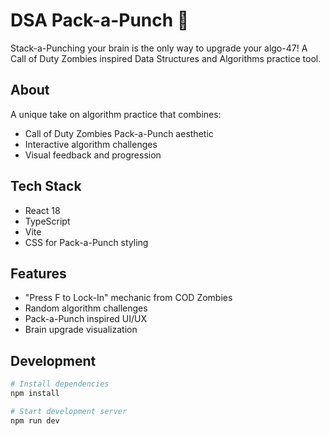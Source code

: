 # DSA Pack-a-Punch 🧠

Stack-a-Punching your brain is the only way to upgrade your algo-47! A Call of Duty Zombies inspired Data Structures and Algorithms practice tool.

## About
A unique take on algorithm practice that combines:
- Call of Duty Zombies Pack-a-Punch aesthetic
- Interactive algorithm challenges
- Visual feedback and progression

## Tech Stack
- React 18
- TypeScript
- Vite
- CSS for Pack-a-Punch styling

## Features
- "Press F to Lock-In" mechanic from COD Zombies
- Random algorithm challenges
- Pack-a-Punch inspired UI/UX
- Brain upgrade visualization

## Development
```bash
# Install dependencies
npm install

# Start development server
npm run dev
